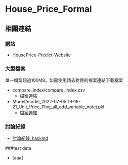 ﻿# House_Price_Formal


## 相關連結

### 網站
- [HousePrice-Predict-Website](https://github.com/TWDS-2022-Group20/HousePrice-Predict-Website)

### 大型檔案
單一檔案超過100MB，如需使用請去對應的檔案連結下載檔案


- compare_index/compare_index.csv
    - [檔案連結](https://ms1mcuedu-my.sharepoint.com/personal/06546216_ms1_mcu_edu_tw/_layouts/15/onedrive.aspx?ga=1&id=%2Fpersonal%2F06546216%5Fms1%5Fmcu%5Fedu%5Ftw%2FDocuments%2F%E5%AF%A6%E5%83%B9%E7%99%BB%E9%99%B8%2FHouse%5FProject%2FFormal%2Fcompare%5Findex)
- Model/model_2022-07-05 19-19-21_Unit_Price_Ping_all_add_variable_notej.pkl
    - [檔案連結](https://ms1mcuedu-my.sharepoint.com/personal/06546216_ms1_mcu_edu_tw/_layouts/15/onedrive.aspx?ga=1&id=%2Fpersonal%2F06546216%5Fms1%5Fmcu%5Fedu%5Ftw%2FDocuments%2F%E5%AF%A6%E5%83%B9%E7%99%BB%E9%99%B8%2FHouse%5FProject%2FFormal%2FModel)  


### 討論紀錄
- [討論紀錄_hackmd](https://hackmd.io/@Cobra3279/SJ-QqccNc/%2FenEmGWWCRVWFEf5xO0hLRQ)


###test data
 - [aaa]










